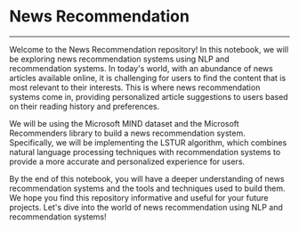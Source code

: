# News Recommendation
---

Welcome to the News Recommendation repository! In this notebook, we will be exploring news recommendation systems using NLP and recommendation systems. In today's world, with an abundance of news articles available online, it is challenging for users to find the content that is most relevant to their interests. This is where news recommendation systems come in, providing personalized article suggestions to users based on their reading history and preferences.

We will be using the Microsoft MIND dataset and the Microsoft Recommenders library to build a news recommendation system. Specifically, we will be implementing the LSTUR algorithm, which combines natural language processing techniques with recommendation systems to provide a more accurate and personalized experience for users.

By the end of this notebook, you will have a deeper understanding of news recommendation systems and the tools and techniques used to build them. We hope you find this repository informative and useful for your future projects. Let's dive into the world of news recommendation using NLP and recommendation systems!
